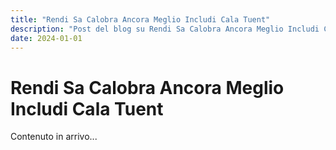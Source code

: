 ```yaml
---
title: "Rendi Sa Calobra Ancora Meglio Includi Cala Tuent"
description: "Post del blog su Rendi Sa Calobra Ancora Meglio Includi Cala Tuent"
date: 2024-01-01
---
```


# Rendi Sa Calobra Ancora Meglio Includi Cala Tuent

Contenuto in arrivo...
